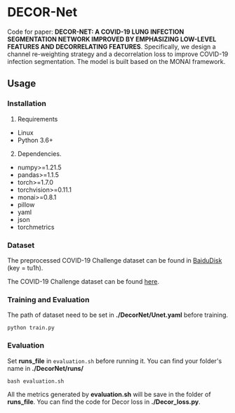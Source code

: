# DECOR-Net
Code for paper: **DECOR-NET: A COVID-19 LUNG INFECTION SEGMENTATION NETWORK IMPROVED BY EMPHASIZING LOW-LEVEL FEATURES AND DECORRELATING FEATURES**. 
Specifically, we design a channel re-weighting strategy and a decorrelation loss to improve COVID-19 infection segmentation.
The model is built based on the MONAI framework.

## Usage
### Installation
1. Requirements

- Linux
- Python 3.6+

2. Dependencies.
- numpy>=1.21.5
- pandas>=1.1.5
- torch>=1.7.0
- torchvision>=0.11.1
- monai>=0.8.1
- pillow
- yaml
- json
- torchmetrics


### Dataset
The preprocessed COVID-19 Challenge dataset can be found in [BaiduDisk](https://pan.baidu.com/s/1fWKTKGIkhsgnbGKx3EdPSQ) (key = tu1h).

The COVID-19 Challenge dataset can be found [here](https://covid-segmentation.grand-challenge.org).


### Training and Evaluation
The path of dataset need to be set in **./DecorNet/Unet.yaml** before training.
```
python train.py
```

### Evaluation
Set **runs_file** in `evaluation.sh` before running it.
You can find your folder's name in **./DecorNet/runs/**
```
bash evaluation.sh
```

All the metrics generated by **evaluation.sh** will be save in the folder of **runs_file**.
You can find the code for Decor loss in **./Decor_loss.py**.
